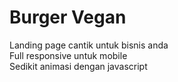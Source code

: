 # Burger Vegan
Landing page cantik untuk bisnis anda\
Full responsive untuk mobile\
Sedikit animasi dengan javascript
